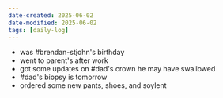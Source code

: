 ```yaml
---
date-created: 2025-06-02
date-modified: 2025-06-02
tags: [daily-log]
---
```


- was #brendan-stjohn's birthday
- went to parent's after work
- got some updates on #dad's crown he may have swallowed
- #dad's biopsy is tomorrow
- ordered some new pants, shoes, and soylent
